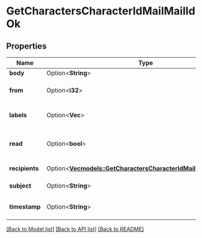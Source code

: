 # GetCharactersCharacterIdMailMailIdOk

## Properties

Name | Type | Description | Notes
------------ | ------------- | ------------- | -------------
**body** | Option<**String**> | Mail's body | [optional]
**from** | Option<**i32**> | From whom the mail was sent | [optional]
**labels** | Option<**Vec<i32>**> | Labels attached to the mail | [optional]
**read** | Option<**bool**> | Whether the mail is flagged as read | [optional]
**recipients** | Option<[**Vec<models::GetCharactersCharacterIdMailMailIdRecipient>**](get_characters_character_id_mail_mail_id_recipient.md)> | Recipients of the mail | [optional]
**subject** | Option<**String**> | Mail subject | [optional]
**timestamp** | Option<**String**> | When the mail was sent | [optional]

[[Back to Model list]](../README.md#documentation-for-models) [[Back to API list]](../README.md#documentation-for-api-endpoints) [[Back to README]](../README.md)


